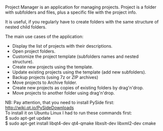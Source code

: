Project Manager is an application for managing projects.
Project is a folder with subfolders and files, plus a specific file with the project info.

It is useful, if you regularly have to create folders with the same structure of nested child folders.

The main use cases of the application:
- Display the list of projects with their descriptions.
- Open project folders.
- Customize the project template (subfolders names and nested structure).
- Create new projects using the template.
- Update existing projects using the template (add new subfolders).
- Backup projects (using 7z or ZIP archives)
- Move projects to Archive folder.
- Create new projects as copies of existing folders by drag'n'drop.
- Move projects to another folder using drag'n'drop.


NB: Pay attention, that you need to install PySide first:  
http://wiki.qt.io/PySideDownloads  
To install it on Ubuntu Linux I had to run these commands first:  
$ sudo apt-get update  
$ sudo apt-get install libqt4-dev qt4-qmake libxslt-dev libxml2-dev cmake  

